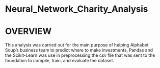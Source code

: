 # Neural_Network_Charity_Analysis


# OVERVIEW

This analysis was carried out for the main purpose of helping Alphabet Soup’s business team to predict where to make investments,
Pandas and the Scikit-Learn was use in preprocessing the csv file that was sent to the foundation to  compile, train, and evaluate the dataset.
